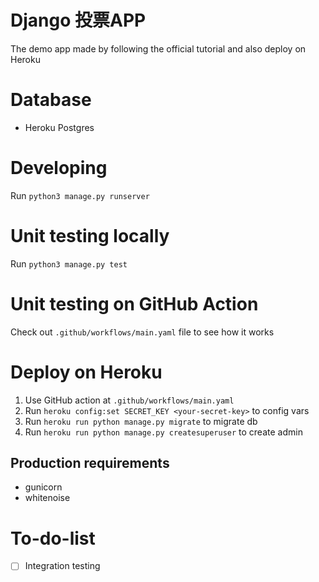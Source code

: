 # Django 投票APP
The demo app made by following the official tutorial and also deploy on Heroku
# Database
* Heroku Postgres
# Developing
Run `python3 manage.py runserver`
# Unit testing locally
Run `python3 manage.py test`
# Unit testing on GitHub Action
Check out `.github/workflows/main.yaml` file to see how it works
# Deploy on Heroku
1. Use GitHub action at `.github/workflows/main.yaml`
2. Run `heroku config:set SECRET_KEY <your-secret-key>` to config vars
3. Run `heroku run python manage.py migrate` to migrate db
4. Run `heroku run python manage.py createsuperuser` to create admin
## Production requirements
* gunicorn
* whitenoise

# To-do-list
- [ ] Integration testing
